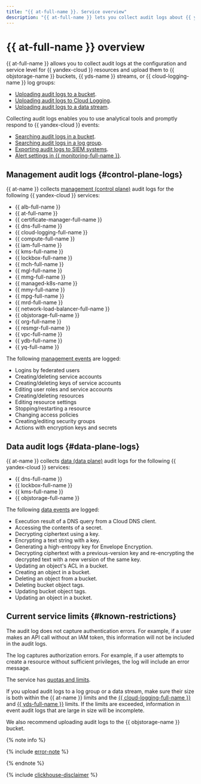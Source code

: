 ```yaml
---
title: "{{ at-full-name }}. Service overview"
description: "{{ at-full-name }} lets you collect audit logs about {{ yandex-cloud }} resource events and upload them for further analysis and export."
---
```


# {{ at-full-name }} overview

{{ at-full-name }} allows you to collect audit logs at the configuration and service level for {{ yandex-cloud }} resources and upload them to {{ objstorage-name }} buckets, {{ yds-name }} streams, or {{ cloud-logging-name }} log groups:

* [Uploading audit logs to a bucket](../operations/index.md#bucket).
* [Uploading audit logs to Cloud Logging](../operations/index.md#logging).
* [Uploading audit logs to a data stream](../operations/index.md#data-streams).

Collecting audit logs enables you to use analytical tools and promptly respond to {{ yandex-cloud }} events:

* [Searching audit logs in a bucket](../tutorials/search-bucket.md).
* [Searching audit logs in a log group](../tutorials/search-cloud-logging.md).
* [Exporting audit logs to SIEM systems](./export-siem.md).
* [Alert settings in {{ monitoring-full-name }}](../tutorials/alerts-monitoring.md).

## Management audit logs {#control-plane-logs}

{{ at-name }} collects [management (control plane)](./control-plane-vs-data-plane.md#control-plane-events) audit logs for the following {{ yandex-cloud }} services:

* {{ alb-full-name }}
* {{ at-full-name }}
* {{ certificate-manager-full-name }}
* {{ dns-full-name }}
* {{ cloud-logging-full-name }}
* {{ compute-full-name }}
* {{ iam-full-name }}
* {{ kms-full-name }}
* {{ lockbox-full-name }}
* {{ mch-full-name }}
* {{ mgl-full-name }}
* {{ mmg-full-name }}
* {{ managed-k8s-name }}
* {{ mmy-full-name }}
* {{ mpg-full-name }}
* {{ mrd-full-name }}
* {{ network-load-balancer-full-name }}
* {{ objstorage-full-name }}
* {{ org-full-name }}
* {{ resmgr-full-name }}
* {{ vpc-full-name }}
* {{ ydb-full-name }}
* {{ yq-full-name }}

The following [management events](./events.md) are logged:

* Logins by federated users
* Creating/deleting service accounts
* Creating/deleting keys of service accounts
* Editing user roles and service accounts
* Creating/deleting resources
* Editing resource settings
* Stopping/restarting a resource
* Changing access policies
* Creating/editing security groups
* Actions with encryption keys and secrets

## Data audit logs {#data-plane-logs}

{{ at-name }} collects [data (data plane)](./control-plane-vs-data-plane.md#data-plane-events) audit logs for the following {{ yandex-cloud }} services:

* {{ dns-full-name }}
* {{ lockbox-full-name }}
* {{ kms-full-name }}
* {{ objstorage-full-name }}

The following [data events](events-data-plane.md) are logged:

* Execution result of a DNS query from a Cloud DNS client.
* Accessing the contents of a secret.
* Decrypting ciphertext using a key.
* Encrypting a text string with a key.
* Generating a high-entropy key for Envelope Encryption.
* Decrypting ciphertext with a previous-version key and re-encrypting the decrypted text with a new version of the same key.
* Updating an object's ACL in a bucket.
* Creating an object in a bucket.
* Deleting an object from a bucket.
* Deleting bucket object tags.
* Updating bucket object tags.
* Updating an object in a bucket.

## Current service limits {#known-restrictions}

The audit log does not capture authentication errors. For example, if a user makes an API call without an IAM token, this information will not be included in the audit logs.

The log captures authorization errors. For example, if a user attempts to create a resource without sufficient privileges, the log will include an error message.

The service has [quotas and limits](limits.md).

If you upload audit logs to a log group or a data stream, make sure their size is both within the {{ at-name }} limits and the [{{ cloud-logging-full-name }}](../../logging/concepts/limits.md) and [{{ yds-full-name }}](../../data-streams/concepts/limits.md) limits. If the limits are exceeded, information in event audit logs that are large in size will be incomplete.

We also recommend uploading audit logs to the {{ objstorage-name }} bucket.

{% note info %}

{% include [error-note](../../_includes/audit-trails/error-note.md) %}

{% endnote %}

{% include [clickhouse-disclaimer](../../_includes/clickhouse-disclaimer.md) %}